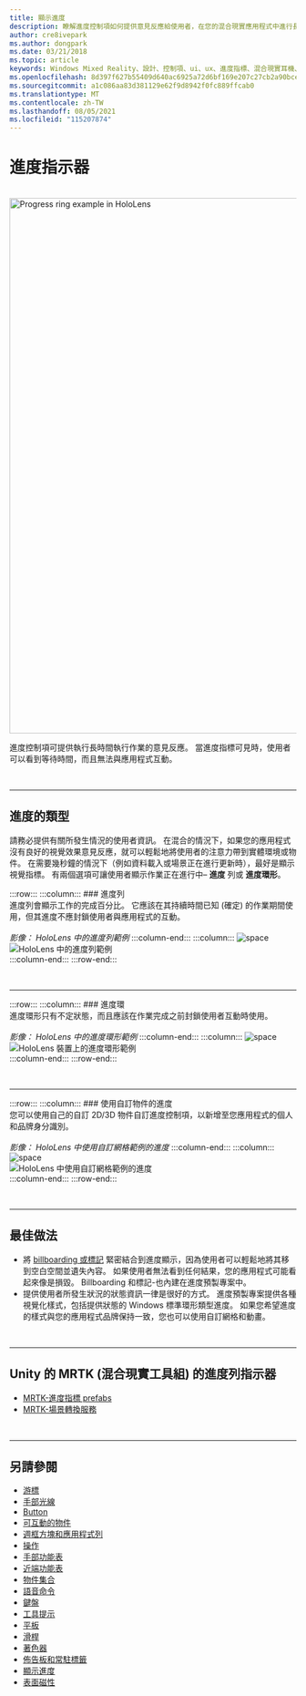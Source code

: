 ```yaml
---
title: 顯示進度
description: 瞭解進度控制項如何提供意見反應給使用者，在您的混合現實應用程式中進行長時間執行的作業。
author: cre8ivepark
ms.author: dongpark
ms.date: 03/21/2018
ms.topic: article
keywords: Windows Mixed Reality、設計、控制項、ui、ux、進度指標、混合現實耳機、Windows Mixed Reality 耳機、虛擬實境耳機、HoloLens、MRTK、混合現實工具組
ms.openlocfilehash: 8d397f627b55409d640ac6925a72d6bf169e207c27cb2a90bcee990c7a8d7683
ms.sourcegitcommit: a1c086aa83d381129e62f9d8942f0fc889ffcab0
ms.translationtype: MT
ms.contentlocale: zh-TW
ms.lasthandoff: 08/05/2021
ms.locfileid: "115207874"
---
```

# <a name="progress-indicator"></a>進度指示器

<br>

<img src="images/MRTK_ProgressIndicator.gif" alt="Progress ring example in HoloLens" width="940px">

進度控制項可提供執行長時間執行作業的意見反應。 當進度指標可見時，使用者可以看到等待時間，而且無法與應用程式互動。

<br>

---

## <a name="types-of-progress"></a>進度的類型

請務必提供有關所發生情況的使用者資訊。 在混合的情況下，如果您的應用程式沒有良好的視覺效果意見反應，就可以輕鬆地將使用者的注意力帶到實體環境或物件。 在需要幾秒鐘的情況下（例如資料載入或場景正在進行更新時），最好是顯示視覺指標。 有兩個選項可讓使用者顯示作業正在進行中– **進度** 列或 **進度環形**。

:::row:::
    :::column:::
        ### <a name="progress-barbr"></a>進度列<br>
        進度列會顯示工作的完成百分比。 它應該在其持續時間已知 (確定) 的作業期間使用，但其進度不應封鎖使用者與應用程式的互動。<br>
        <br>
        *影像： HoloLens 中的進度列範例*
    :::column-end:::
        :::column:::
        ![space](images/spacer-20x582.png)<br>
       ![HoloLens 中的進度列範例](images/640px-progressbar.jpg)<br>
    :::column-end:::
:::row-end:::

<br>

---

:::row:::
    :::column:::
        ### <a name="progress-ringbr"></a>進度環<br>
        進度環形只有不定狀態，而且應該在作業完成之前封鎖使用者互動時使用。<br>
        <br>
        *影像： HoloLens 中的進度環形範例*
    :::column-end:::
        :::column:::
        ![space](images/spacer-20x582.png)<br>
       ![HoloLens 裝置上的進度環形範例](images/640px-progressring.jpg)<br>
    :::column-end:::
:::row-end:::

<br>

---

:::row:::
    :::column:::
        ### <a name="progress-with-a-custom-objectbr"></a>使用自訂物件的進度<br>
        您可以使用自己的自訂 2D/3D 物件自訂進度控制項，以新增至您應用程式的個人和品牌身分識別。<br>
        <br>
        *影像： HoloLens 中使用自訂網格範例的進度*
    :::column-end:::
        :::column:::
        ![space](images/spacer-20x582.png)<br>
       ![HoloLens 中使用自訂網格範例的進度](images/640px-progresscustom.jpg)<br>
    :::column-end:::
:::row-end:::

<br>

---

## <a name="best-practices"></a>最佳做法

* 將 [billboarding 或標記](billboarding-and-tag-along.md) 緊密結合到進度顯示，因為使用者可以輕鬆地將其移到空白空間並遺失內容。 如果使用者無法看到任何結果，您的應用程式可能看起來像是損毀。 Billboarding 和標記-也內建在進度預製專案中。
* 提供使用者所發生狀況的狀態資訊一律是很好的方式。 進度預製專案提供各種視覺化樣式，包括提供狀態的 Windows 標準環形類型進度。 如果您希望進度的樣式與您的應用程式品牌保持一致，您也可以使用自訂網格和動畫。

<br>

---

## <a name="progress-indicator-in-mrtk-mixed-reality-toolkit-for-unity"></a>Unity 的 MRTK (混合現實工具組) 的進度列指示器

* [MRTK-進度指標 prefabs](https://github.com/microsoft/MixedRealityToolkit-Unity/tree/main/Assets/MRTK/SDK/Features/UX/Prefabs/ProgressIndicators)
* [MRTK-場景轉換服務](/windows/mixed-reality/mrtk-unity/features/extensions/scene-transition-service)


<br>

---

## <a name="see-also"></a>另請參閱

* [游標](cursors.md)
* [手部光線](point-and-commit.md)
* [Button](button.md)
* [可互動的物件](interactable-object.md)
* [週框方塊和應用程式列](app-bar-and-bounding-box.md)
* [操作](direct-manipulation.md)
* [手部功能表](hand-menu.md)
* [近端功能表](near-menu.md)
* [物件集合](object-collection.md)
* [語音命令](voice-input.md)
* [鍵盤](keyboard.md)
* [工具提示](tooltip.md)
* [平板](slate.md)
* [滑桿](slider.md)
* [著色器](shader.md)
* [佈告板和常駐標籤](billboarding-and-tag-along.md)
* [顯示進度](progress.md)
* [表面磁性](surface-magnetism.md)